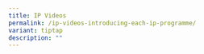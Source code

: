 ```yaml
---
title: IP Videos
permalink: /ip-videos-introducing-each-ip-programme/
variant: tiptap
description: ""
---
```

<p></p>